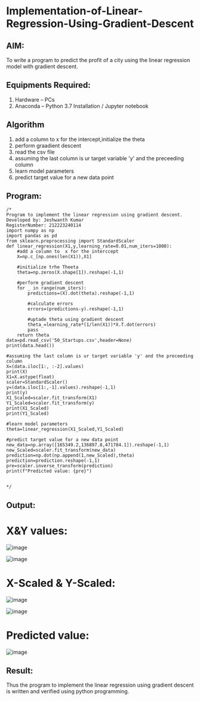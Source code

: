 # Implementation-of-Linear-Regression-Using-Gradient-Descent

## AIM:
To write a program to predict the profit of a city using the linear regression model with gradient descent.

## Equipments Required:
1. Hardware – PCs
2. Anaconda – Python 3.7 Installation / Jupyter notebook

## Algorithm
1. add a column to  x for the intercept,initialize the theta
2. perform graadient descent
3. read the csv file
4. assuming the last column is ur target variable 'y' and the preceeding column
5. learn model parameters
6. predict target value for a new data point


## Program:
```
/*
Program to implement the linear regression using gradient descent.
Developed by: Jeshwanth Kumar
RegisterNumber: 212223240114
import numpy as np
import pandas as pd
from sklearn.preprocessing import StandardScaler
def linear_regression(X1,y,learning_rate=0.01,num_iters=1000):
    #add a column to  x for the interccept
    X=np.c_[np.ones(len(X1)),X1]
    
    #initialize trhe Theeta
    theta=np.zeros(X.shape[1]).reshape(-1,1)
    
    #perform gradient descent
    for _ in range(num_iters):
        predictions=(X).dot(theta).reshape(-1,1)
        
        #calculate errors
        errors=(predictions-y).reshape(-1,1)
        
        #uptade theta using gradient descent
        theta_=learning_rate*(1/len(X1))*X.T.dot(errors)
        pass
    return theta
data=pd.read_csv('50_Startups.csv',header=None)
print(data.head())

#assuming the last column is ur target variable 'y' and the preceeding column
X=(data.iloc[1:, :-2].values)
print(X)
X1=X.astype(float)
scaler=StandardScaler()
y=(data.iloc[1:,-1].values).reshape(-1,1)
print(y)
X1_Scaled=scaler.fit_transform(X1)
Y1_Scaled=scaler.fit_transform(y)
print(X1_Scaled)
print(Y1_Scaled)

#learn model parameters
theta=linear_regression(X1_Scaled,Y1_Scaled)

#predict target value for a new data point
new_data=np.array([165349.2,136897.8,471784.1]).reshape(-1,1)
new_Scaled=scaler.fit_transform(new_data)
prediction=np.dot(np.append(1,new_Scaled),theta)
prediction=prediction.reshape(-1,1)
pre=scaler.inverse_transform(prediction)
print(f"Predicted value: {pre}")

        
*/
```

## Output:
# X&Y values:
![image](https://github.com/Jeshwanthkumarpayyavula/Implementation-of-Linear-Regression-Using-Gradient-Descent/assets/145742402/7400fd61-740a-4609-bf7a-f22281f781a6)

![image](https://github.com/Jeshwanthkumarpayyavula/Implementation-of-Linear-Regression-Using-Gradient-Descent/assets/145742402/a034492a-768a-4243-aaf6-e49953b4f1dc)
# X-Scaled & Y-Scaled:
![image](https://github.com/Jeshwanthkumarpayyavula/Implementation-of-Linear-Regression-Using-Gradient-Descent/assets/145742402/37de69c4-31aa-4535-a0fa-26d92efca8b1)


![image](https://github.com/Jeshwanthkumarpayyavula/Implementation-of-Linear-Regression-Using-Gradient-Descent/assets/145742402/4b8f36ac-789d-4b9b-aaab-9aff5d259ea3)
# Predicted value:
![image](https://github.com/Jeshwanthkumarpayyavula/Implementation-of-Linear-Regression-Using-Gradient-Descent/assets/145742402/f9f341cb-53cd-44c2-bd25-8e2ec129df51)



## Result:
Thus the program to implement the linear regression using gradient descent is written and verified using python programming.

